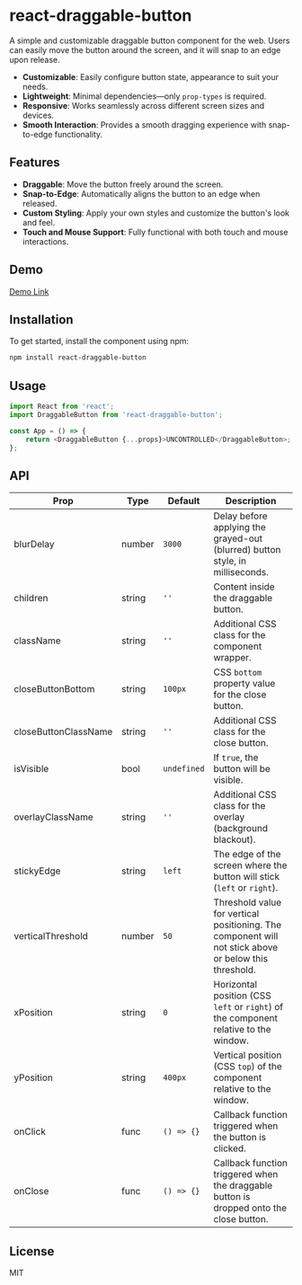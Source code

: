 # react-draggable-button

A simple and customizable draggable button component for the web. Users can easily move the button around the screen, and it will snap to an edge  upon release.

- **Customizable**: Easily configure button state, appearance to suit your needs.
- **Lightweight**: Minimal dependencies—only `prop-types` is required.
- **Responsive**: Works seamlessly across different screen sizes and devices.
- **Smooth Interaction**: Provides a smooth dragging experience with snap-to-edge  functionality.

## Features

- **Draggable**: Move the button freely around the screen.
- **Snap-to-Edge**: Automatically aligns the button to an edge when released.
- **Custom Styling**: Apply your own styles and customize the button's look and feel.
- **Touch and Mouse Support**: Fully functional with both touch and mouse interactions.

## Demo

[Demo Link](https://react-draggable-button.vercel.app/)

## Installation

To get started, install the component using npm:

```bash
npm install react-draggable-button
```

## Usage

```js
import React from 'react';
import DraggableButton from 'react-draggable-button';

const App = () => {
    return <DraggableButton {...props}>UNCONTROLLED</DraggableButton>;
};
```

## API

| Prop                 | Type   | Default     | Description                                                                                           |
| -------------------- | ------ | ----------- | ----------------------------------------------------------------------------------------------------- |
| blurDelay            | number | `3000`      | Delay before applying the grayed-out (blurred) button style, in milliseconds.                         |
| children             | string | `''`        | Content inside the draggable button.                                                                  |
| className            | string | `''`        | Additional CSS class for the component wrapper.                                                       |
| closeButtonBottom    | string | `100px`     | CSS `bottom` property value for the close button.                                                     |
| closeButtonClassName | string | `''`        | Additional CSS class for the close button.                                                            |
| isVisible            | bool   | `undefined` | If `true`, the button will be visible.                                                                |
| overlayClassName     | string | `''`        | Additional CSS class for the overlay (background blackout).                                           |
| stickyEdge           | string | `left`      | The edge of the screen where the button will stick (`left` or `right`).                               |
| verticalThreshold    | number | `50`        | Threshold value for vertical positioning. The component will not stick above or below this threshold. |
| xPosition            | string | `0`         | Horizontal position (CSS `left` or `right`) of the component relative to the window.                  |
| yPosition            | string | `400px`     | Vertical position (CSS `top`) of the component relative to the window.                                |
| onClick              | func   | `() => {}`  | Callback function triggered when the button is clicked.                                               |
| onClose              | func   | `() => {}`  | Callback function triggered when the draggable button is dropped onto the close button.               |

## License

MIT
